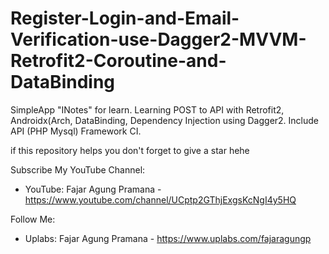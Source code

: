 # Register-Login-and-Email-Verification-use-Dagger2-MVVM-Retrofit2-Coroutine-and-DataBinding
SimpleApp "INotes" for learn. 
Learning POST to API with Retrofit2, Androidx(Arch, DataBinding, Dependency Injection using Dagger2. 
Include API (PHP Mysql) Framework CI. 

if this repository helps you don't forget to give a star hehe

Subscribe My YouTube Channel: 
* YouTube: Fajar Agung Pramana - https://www.youtube.com/channel/UCptp2GThjExgsKcNgI4y5HQ

Follow Me:
* Uplabs: Fajar Agung Pramana - https://www.uplabs.com/fajaragungp
